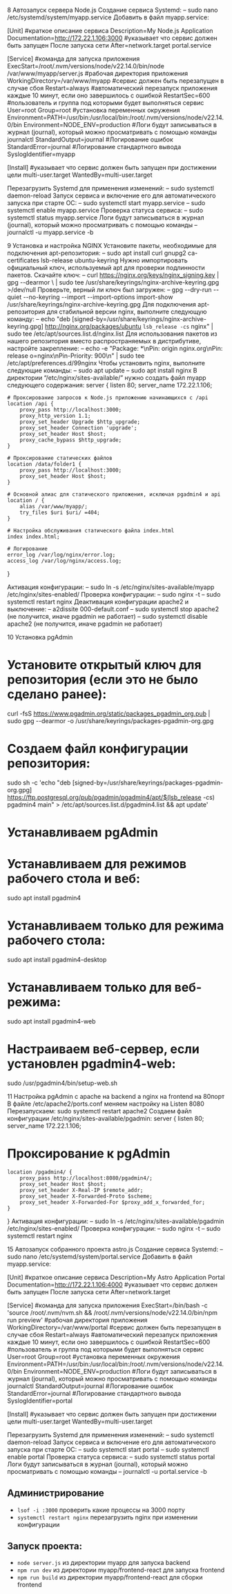 8	Автозапуск сервера Node.js
Создание сервиса Systemd:
–	sudo nano /etc/systemd/system/myapp.service
Добавить в файл myapp.service:

[Unit]
#краткое описание сервиса
Description=My Node.js Application
Documentation=http://172.22.1.106:3000
#указывает что сервис должен быть запущен После запуска сети
After=network.target portal.service

[Service]
#команда для запуска приложения
ExecStart=/root/.nvm/versions/node/v22.14.0/bin/node /var/www/myapp/server.js
#рабочая директория приложения
WorkingDirectory=/var/www/myapp
#сервис должен быть перезапущен в случае сбоя
Restart=always
#автоматический перезапуск приложения каждые 10 минут, если оно завершилось с ошибкой
RestartSec=600
#пользователь и группа под которыми будет выполняться сервис
User=root
Group=root
#установка переменных окружения
Environment=PATH=/usr/bin:/usr/local/bin:/root/.nvm/versions/node/v22.14.0/bin
Environment=NODE_ENV=production
#Логи будут записываться в журнал (journal), который можно просматривать с помощью команды journalctl
StandardOutput=journal
#Логирование ошибок
StandardError=journal
#Логирование стандартного вывода
SyslogIdentifier=myapp

[Install]
#указывает что сервис должен быть запущен при достижении цели multi-user.target
WantedBy=multi-user.target

Перезагрузить Systemd для применения изменений:
–	sudo systemctl daemon-reload
Запуск сервиса и включение его для автоматического запуска при старте ОС:
–	sudo systemctl start myapp.service
–	sudo systemctl enable myapp.service
Проверка статуса сервиса:
–	sudo systemctl status myapp.service
Логи будут записываться в журнал (journal), который можно просматривать с помощью команды
–	journalctl -u myapp.service -b


9	Установка и настройка NGINX
Установите пакеты, необходимые для подключения apt-репозитория:
–	sudo apt install curl gnupg2 ca-certificates lsb-release ubuntu-keyring
Нужно импортировать официальный ключ, используемый apt для проверки подлинности пакетов. Скачайте ключ:
–	curl https://nginx.org/keys/nginx_signing.key | gpg --dearmor \ | sudo tee /usr/share/keyrings/nginx-archive-keyring.gpg >/dev/null
Проверьте, верный ли ключ был загружен:
–	gpg --dry-run --quiet --no-keyring --import --import-options import-show /usr/share/keyrings/nginx-archive-keyring.gpg
Для подключения apt-репозитория для стабильной версии nginx, выполните следующую команду:
–	echo "deb [signed-by=/usr/share/keyrings/nginx-archive-keyring.gpg] http://nginx.org/packages/ubuntu `lsb_release -cs` nginx" | sudo tee /etc/apt/sources.list.d/nginx.list
Для использования пакетов из нашего репозитория вместо распространяемых в дистрибутиве, настройте закрепление:
–	echo -e "Package: *\nPin: origin nginx.org\nPin: release o=nginx\nPin-Priority: 900\n" | sudo tee /etc/apt/preferences.d/99nginx
Чтобы установить nginx, выполните следующие команды:
–	sudo apt update
–	sudo apt install nginx
В директории “/etc/nginx/sites-available/” нужно создать файл myapp следующего содержания:
server {
    listen 80;
    server_name 172.22.1.106;

    # Проксирование запросов к Node.js приложению начинающихся с /api
    location /api {
        proxy_pass http://localhost:3000;
        proxy_http_version 1.1;
        proxy_set_header Upgrade $http_upgrade;
        proxy_set_header Connection 'upgrade';
        proxy_set_header Host $host;
        proxy_cache_bypass $http_upgrade;
    }

    # Проксирование статических файлов
    location /data/folder1 {
        proxy_pass http://localhost:3000;
        proxy_set_header Host $host;
    }

    # Основной алиас для статического приложения, исключая pgadmin4 и api
    location / {
        alias /var/www/myapp/;
        try_files $uri $uri/ =404;
    }

    # Настройка обслуживания статического файла index.html
    index index.html;

    # Логирование
    error_log /var/log/nginx/error.log;
    access_log /var/log/nginx/access.log;
}

Активация конфигурации:
–	sudo ln -s /etc/nginx/sites-available/myapp /etc/nginx/sites-enabled/
Проверка конфигурации:
–	sudo nginx -t
–	sudo systemctl restart nginx
Деактивация конфигурации apache2 и выключение:
–	a2dissite 000-default.conf
–	sudo systemctl stop apache2 (не получится, иначе pgadmin не работает)
–	sudo systemctl disable apache2 (не получится, иначе pgadmin не работает)


10	Установка pgAdmin
# Установите открытый ключ для репозитория (если это не было сделано ранее): 
curl -fsS https://www.pgadmin.org/static/packages_pgadmin_org.pub | sudo gpg --dearmor -o /usr/share/keyrings/packages-pgadmin-org.gpg 
# Создаем файл конфигурации репозитория: 
sudo sh -c 'echo "deb [signed-by=/usr/share/keyrings/packages-pgadmin-org.gpg] https://ftp.postgresql.org/pub/pgadmin/pgadmin4/apt/$(lsb_release -cs) pgadmin4 main" > /etc/apt/sources.list.d/pgadmin4.list && apt update' 
# Устанавливаем pgAdmin 
# Устанавливаем для режимов рабочего стола и веб: 
sudo apt install pgadmin4 
# Устанавливаем только для режима рабочего стола: 
sudo apt install pgadmin4-desktop 
# Устанавливаем только для веб-режима: 
sudo apt install pgadmin4-web 
# Настраиваем веб-сервер, если установлен pgadmin4-web: 
sudo /usr/pgadmin4/bin/setup-web.sh


11	Настройка pgAdmin с apache на backend а nginx на frontend на 80порт
В файле /etc/apache2/ports.conf меняем настройку на Listen 8080
Перезапускаем: sudo systemctl restart apache2
Создаем файл конфигурации /etc/nginx/sites-available/pgadmin:
server {
    listen 80;
    server_name 172.22.1.106;
# Проксирование к pgAdmin
    location /pgadmin4/ {
        proxy_pass http://localhost:8080/pgadmin4/;
        proxy_set_header Host $host;
        proxy_set_header X-Real-IP $remote_addr;
        proxy_set_header X-Forwarded-Proto $scheme;
        proxy_set_header X-Forwarded-For $proxy_add_x_forwarded_for;
    }
}
Активация конфигурации:
–	sudo ln -s /etc/nginx/sites-available/pgadmin /etc/nginx/sites-enabled/
Проверка конфигурации:
–	sudo nginx -t
–	sudo systemctl restart nginx


15	Автозапуск собранного проекта astro.js
Создание сервиса Systemd:
–	sudo nano /etc/systemd/system/portal.service
Добавить в файл myapp.service:

[Unit]
#краткое описание сервиса
Description=My Astro Application Portal
Documentation=http://172.22.1.106:4000
#указывает что сервис должен быть запущен После запуска сети
After=network.target

[Service]
#команда для запуска приложения
ExecStart=/bin/bash -c 'source /root/.nvm/nvm.sh && /root/.nvm/versions/node/v22.14.0/bin/npm run preview'
#рабочая директория приложения
WorkingDirectory=/var/www/portal
#сервис должен быть перезапущен в случае сбоя
Restart=always
#автоматический перезапуск приложения каждые 10 минут, если оно завершилось с ошибкой
RestartSec=600
#пользователь и группа под которыми будет выполняться сервис
User=root
Group=root
#установка переменных окружения
Environment=PATH=/usr/bin:/usr/local/bin:/root/.nvm/versions/node/v22.14.0/bin
Environment=NODE_ENV=production
#Логи будут записываться в журнал (journal), который можно просматривать с помощью команды journalctl
StandardOutput=journal
#Логирование ошибок
StandardError=journal
#Логирование стандартного вывода
SyslogIdentifier=portal

[Install]
#указывает что сервис должен быть запущен при достижении цели multi-user.target
WantedBy=multi-user.target

Перезагрузить Systemd для применения изменений:
–	sudo systemctl daemon-reload
Запуск сервиса и включение его для автоматического запуска при старте ОС:
–	sudo systemctl start portal
–	sudo systemctl enable portal
Проверка статуса сервиса:
–	sudo systemctl status portal
Логи будут записываться в журнал (journal), который можно просматривать с помощью команды
–	journalctl -u portal.service -b

## Администрирование
- `lsof -i :3000` проверить какие процессы на 3000 порту
- `systemctl restart nginx` перезагрузить nginx при изменении конфигурации

## Запуск проекта:
- `node server.js` из директории myapp для запуска backend
- `npm run dev` из директории myapp/frontend-react для запуска frontend
- `npm run build` из директории myapp/frontend-react для сборки frontend